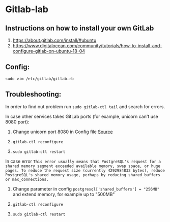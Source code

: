 # Gitlab-lab


## Instructions on how to install your own GitLab

1. https://about.gitlab.com/install/#ubuntu
2. https://www.digitalocean.com/community/tutorials/how-to-install-and-configure-gitlab-on-ubuntu-18-04

## Config:

`sudo vim /etc/gitlab/gitlab.rb`

## Troubleshooting:


In order to find out problem run `sudo gitlab-ctl tail` and search for errors.

In case other services takes GitLab ports (for example, unicorn can't use 8080 port):

1. Change unicorn port 8080 in Config file [Source](https://stackoverflow.com/questions/33254100/502-whoops-gitlab-is-taking-too-much-time-to-respond)

2. `gitlab-ctl reconfigure`

3. `sudo gitlab-ctl restart`

In case error `This error usually means that PostgreSQL's request for a shared memory segment exceeded available memory, swap space, or huge pages. To reduce the request size (currently 4292984832 bytes), reduce PostgreSQL's shared memory usage, perhaps by reducing shared_buffers or max_connections.`

1. Change parameter in config `postgresql['shared_buffers'] = "256MB"` and extend memory, for example up to "500MB"

2. `gitlab-ctl reconfigure`

3. `sudo gitlab-ctl restart`

